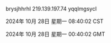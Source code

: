 brysjhhrhl 219.139.197.74 yqqlmgsycl

2024年 10月 28日 星期一 08:40:02 CST

2024年 10月 28日 星期一 00:40:02 GMT

